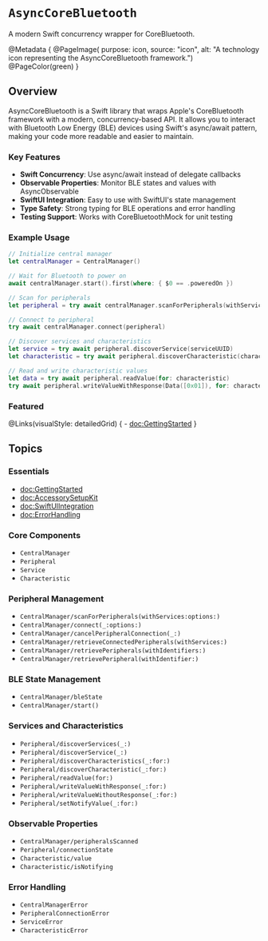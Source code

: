 # ``AsyncCoreBluetooth``

A modern Swift concurrency wrapper for CoreBluetooth.

@Metadata {
    @PageImage(
        purpose: icon, 
        source: "icon", 
        alt: "A technology icon representing the AsyncCoreBluetooth framework.")
    @PageColor(green)
}

## Overview

AsyncCoreBluetooth is a Swift library that wraps Apple's CoreBluetooth framework with a modern, concurrency-based API. It allows you to interact with Bluetooth Low Energy (BLE) devices using Swift's async/await pattern, making your code more readable and easier to maintain.

### Key Features

- **Swift Concurrency**: Use async/await instead of delegate callbacks
- **Observable Properties**: Monitor BLE states and values with AsyncObservable
- **SwiftUI Integration**: Easy to use with SwiftUI's state management
- **Type Safety**: Strong typing for BLE operations and error handling
- **Testing Support**: Works with CoreBluetoothMock for unit testing

### Example Usage

```swift
// Initialize central manager
let centralManager = CentralManager()

// Wait for Bluetooth to power on
await centralManager.start().first(where: { $0 == .poweredOn })

// Scan for peripherals
let peripheral = try await centralManager.scanForPeripherals(withServices: nil).first()

// Connect to peripheral
try await centralManager.connect(peripheral)

// Discover services and characteristics
let service = try await peripheral.discoverService(serviceUUID)
let characteristic = try await peripheral.discoverCharacteristic(characteristicUUID, for: service)

// Read and write characteristic values
let data = try await peripheral.readValue(for: characteristic)
try await peripheral.writeValueWithResponse(Data([0x01]), for: characteristic)
```

### Featured

@Links(visualStyle: detailedGrid) {
    - <doc:GettingStarted>
}

## Topics

### Essentials

- <doc:GettingStarted>
- <doc:AccessorySetupKit>
- <doc:SwiftUIIntegration>
- <doc:ErrorHandling>

### Core Components

- ``CentralManager``
- ``Peripheral``
- ``Service``
- ``Characteristic``

### Peripheral Management

- ``CentralManager/scanForPeripherals(withServices:options:)``
- ``CentralManager/connect(_:options:)``
- ``CentralManager/cancelPeripheralConnection(_:)``
- ``CentralManager/retrieveConnectedPeripherals(withServices:)``
- ``CentralManager/retrievePeripherals(withIdentifiers:)``
- ``CentralManager/retrievePeripheral(withIdentifier:)``

### BLE State Management

- ``CentralManager/bleState``
- ``CentralManager/start()``

### Services and Characteristics

- ``Peripheral/discoverServices(_:)``
- ``Peripheral/discoverService(_:)``
- ``Peripheral/discoverCharacteristics(_:for:)``
- ``Peripheral/discoverCharacteristic(_:for:)``
- ``Peripheral/readValue(for:)``
- ``Peripheral/writeValueWithResponse(_:for:)``
- ``Peripheral/writeValueWithoutResponse(_:for:)``
- ``Peripheral/setNotifyValue(_:for:)``

### Observable Properties

- ``CentralManager/peripheralsScanned``
- ``Peripheral/connectionState``
- ``Characteristic/value``
- ``Characteristic/isNotifying``

### Error Handling

- ``CentralManagerError``
- ``PeripheralConnectionError``
- ``ServiceError``
- ``CharacteristicError``